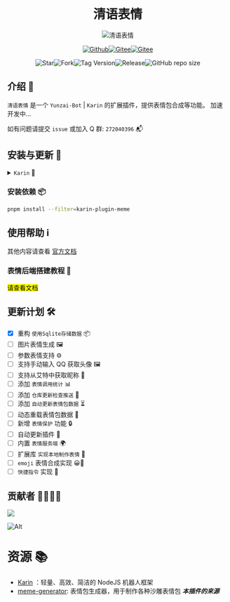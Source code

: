 # <h1 align="center">清语表情</h1>

<div align="center">
<img src="https://count.kjchmc.cn/get/@karin-plugin-meme?theme=moebooru" alt="清语表情">

<a href="https://github.com/ClarityJS/karin-plugin-meme"><img src="https://img.shields.io/badge/Github-清语表情-black?style=flat-square&logo=github" alt="Github"></a><a href="https://gitee.com/Le-niao/Yunzai-Bot"><img src="https://img.shields.io/badge/Karin-v1-black?style=flat-square&logo=dependabot" alt="Gitee"></a><a href="https://qm.qq.com/q/gBs8Ri3nIQ"><img src="https://img.shields.io/badge/group-272040396-blue" alt="Gitee"></a>

<img alt="Star" src="https://badgen.net/github/stars/ClarityJS/karin-plugin-meme"><img alt="Fork" src="https://badgen.net/github/forks/ClarityJS/karin-plugin-meme"><img alt="Tag Version" src="https://badgen.net/github/tag/ClarityJS/karin-plugin-meme"><img alt="Release" src="https://badgen.net/github/release/ClarityJS/karin-plugin-meme/stable"><img alt="GitHub repo size" src="https://img.shields.io/github/repo-size/ClarityJS/karin-plugin-meme">
</div>

## 介绍 📝
`清语表情` 是一个 `Yunzai-Bot` | `Karin` 的扩展插件，提供表情包合成等功能。
加速开发中...

如有问题请提交 `issue` 或加入 Q 群: `272040396` 📬

## 安装与更新 🔧

<details>
  <summary><code>Karin</code> 🤖</summary>
    <details>
    <summary>使用 <code>Github</code> 🐙</summary>

```bash
git clone --depth=1 -b build https://github.com/ClarityJS/karin-plugin-meme ./plugins/karin-plugin-meme/
```
  </details>

  <details>
    <summary>使用 <code>Github</code> 镜像 🌐</summary>

```bash
git clone --depth=1 -b build https://gh.wuliya.xin/https://github.com/ClarityJS/karin-plugin-meme ./plugins/karin-plugin-meme/
```

  </details>
    <details>
    <summary>使用 <code>包管理器</code> 📦</summary>

```bash
pnpm add karin-plugin-meme@latest -w
```

  </details>

  <details>
    <summary>使用 <code>Release</code> 🔨</summary>

在 [Release](https://github.com/ClarityJS/karin-plugin-meme/releases/latest) 页面下载`build.zip`最新版本，解压后修改文件夹名称为 `karin-plugin-meme` 然后放入 `plugins` 文件夹中即可使用。

    **虽然此方式能够使用，不利于后续升级，故不推荐使用 🔔**
  </details>
</details>

### 安装依赖 📦
```bash
pnpm install --filter=karin-plugin-meme
```

## 使用帮助 ℹ️
其他内容请查看 [官方文档](https://docs.wuliya.cn)

### 表情后端搭建教程 🌟
<mark>请查看文档</mark>

## 更新计划 🛠

- [x] 重构 `使用Sqlite存储数据` 📦
- [ ] 图片表情生成 🖼️
- [ ] 参数表情支持 ⚙️
- [ ] 支持手动输入 QQ 获取头像 🖼️
- [ ] 支持从艾特中获取昵称 👥
- [ ] 添加 `表情调用统计` 📊
- [ ] 添加 `仓库更新检查推送` 🔄
- [ ] 添加 `自动更新表情包数据` ⏳
- [ ] 动态重载表情包数据 🔄
- [ ] 新增 `表情保护` 功能 🔒
- [ ] 自动更新插件 🔧
- [ ] 内置 `表情服务端` 🌍
- [ ] 扩展库 `实现本地制作表情` 🎨
- [ ] `emoji` 表情合成实现 😀🌈
- [ ] `快捷指令` 实现 💟

## 贡献者 👨‍💻👩‍💻

<a href="https://github.com/ClarityJS/karin-plugin-meme/graphs/contributors">
  <img src="https://contrib.rocks/image?repo=ClarityJS/karin-plugin-meme" />
</a>

![Alt](https://repobeats.axiom.co/api/embed/73df3435008d412e567482e27446e9467c7f9007.svg "Repobeats analytics image")

# 资源 📚

- [Karin](https://github.com/KarinJS/Karin) ：轻量、高效、简洁的 NodeJS 机器人框架
- [meme-generator](https://github.com/MeetWq/meme-generator): 表情包生成器，用于制作各种沙雕表情包 ***本插件的来源***
